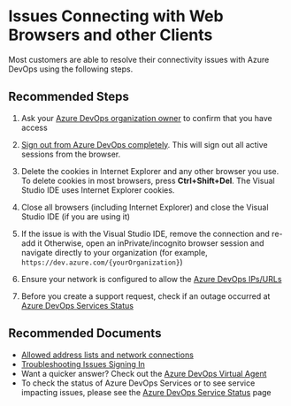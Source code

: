<properties
  pagetitle="Issues Connecting with Web Browsers and other Clients"
  service=""
  resource=""
  ms.author="cathmill"
  selfhelptype="Generic"
  supporttopicids="32452992"
  resourcetags=""
  productpesids="15543"
  cloudenvironments="fairfax,public,usnat,ussec"
  disableclouds="blackforest,mooncake"
  articleid="165430df-262d-4b87-92ed-f84a16e8a383"
  ownershipid="Azure_DevOps_Services" />
# Issues Connecting with Web Browsers and other Clients

Most customers are able to resolve their connectivity issues with Azure DevOps using the following steps.

## **Recommended Steps** 

1. Ask your [Azure DevOps organization owner](https://docs.microsoft.com/azure/devops/organizations/security/lookup-organization-owner-admin?view=azure-devops&tabs=preview-page#look-up-the-organization-owner) to confirm that you have access
2. [Sign out from Azure DevOps completely](https://app.vssps.visualstudio.com/_signout). This will sign out all active sessions from the browser.
3. Delete the cookies in Internet Explorer and any other browser you use. To delete cookies in most browsers, press **Ctrl+Shift+Del**.    The Visual Studio IDE uses Internet Explorer cookies. 
4. Close all browsers (including Internet Explorer) and close the Visual Studio IDE (if you are using it)
5. If the issue is with the Visual Studio IDE, remove the connection and re-add it
   Otherwise, open an inPrivate/incognito browser session and navigate directly to your organization (for example, `https://dev.azure.com/{yourOrganization}`) 

6. Ensure your network is configured to allow the [Azure DevOps IPs/URLs](https://docs.microsoft.com/azure/devops/organizations/security/allow-list-ip-url?view=azure-devops)

7. Before you create a support request, check if an outage occurred at [Azure DevOps Services Status](https://status.dev.azure.com/)

## **Recommended Documents** 

* [Allowed address lists and network connections](https://docs.microsoft.com/azure/devops/organizations/security/allow-list-ip-url?view=azure-devops)
* [Troubleshooting Issues Signing In](https://docs.microsoft.com/azure/devops/user-guide/troubleshoot-connection?view=azure-devops)
* Want a quicker answer? Check out the [Azure DevOps Virtual Agent](https://azuredevopsvirtualagent.azurewebsites.net/) 
* To check the status of Azure DevOps Services or to see service impacting issues, please see the [Azure DevOps Service Status](https://status.dev.azure.com/) page
